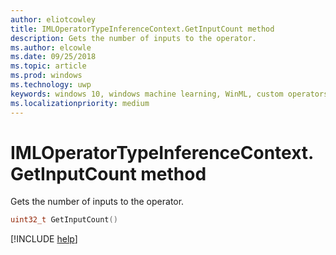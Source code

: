 ```yaml
---
author: eliotcowley
title: IMLOperatorTypeInferenceContext.GetInputCount method
description: Gets the number of inputs to the operator.
ms.author: elcowle
ms.date: 09/25/2018
ms.topic: article
ms.prod: windows
ms.technology: uwp
keywords: windows 10, windows machine learning, WinML, custom operators, GetInputCount
ms.localizationpriority: medium
---
```


# IMLOperatorTypeInferenceContext.GetInputCount method

Gets the number of inputs to the operator.

```cpp
uint32_t GetInputCount()
```

[!INCLUDE [help](../includes/get-help.md)]